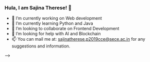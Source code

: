 ### Hula, I am Sajina Therese! 👋


- 🔭 I’m currently working on Web development
- 🌱 I’m currently learning Python and Java
- 👯 I’m looking to collaborate on Frontend Development
- 🤔 I’m looking for help with AI and Blockchain
- 📫 You can mail me at: sajinatherese.p2019cce@sece.ac.in  for any suggestions and information.
<!--- 😄 Pronouns: ...
- ⚡ Fun fact: ...
- <!--- 💬 Ask me about ...--->
-->
